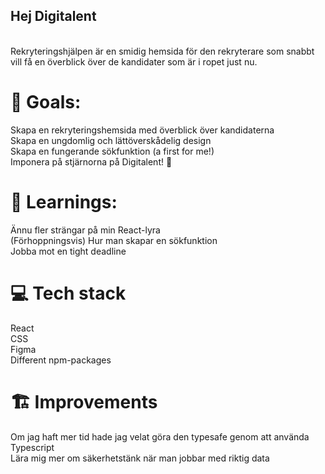 <h2>Hej Digitalent</h2> <br>
Rekryteringshjälpen är en smidig hemsida för den rekryterare som snabbt vill få en överblick över de kandidater som är i ropet just nu.

<h1>🏁 Goals:</h1>
Skapa en rekryteringshemsida med överblick över kandidaterna<br>
Skapa en ungdomlig och lättöverskådelig design<br>
Skapa en fungerande sökfunktion (a first for me!)<br>
Imponera på stjärnorna på Digitalent! 🌟
 
<h1>📕 Learnings:</h1>
Ännu fler strängar på min React-lyra<br>
(Förhoppningsvis) Hur man skapar en sökfunktion<br>
Jobba mot en tight deadline<br>

<h1>💻 Tech stack</h1>
React<br>
CSS<br>
Figma<br>
Different npm-packages <br>

<h1>🏗️ Improvements</h1>
Om jag haft mer tid hade jag velat göra den typesafe genom att använda Typescript<br>
Lära mig mer om säkerhetstänk när man jobbar med riktig data<br>
